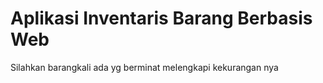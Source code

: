 # Aplikasi Inventaris Barang Berbasis Web
Silahkan barangkali ada yg berminat melengkapi kekurangan nya
